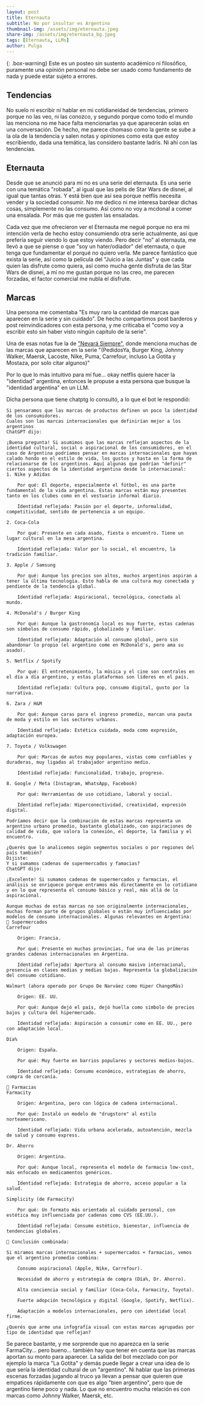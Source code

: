 ```yaml
---
layout: post
title: Eternauta
subtitle: No por insultar es Argentino
thumbnail-img: /assets/img/eternauta.jpeg
share-img: /assets/img/eternauta_bg.jpeg
tags: [Eternauta, LLMs]
author: Pulga
---
```


{: .box-warning}
Este es un posteo sin sustento académico ni filosófico, puramente una opinión personal no debe ser usado como fundamento de nada y puede estar sujeto a errores.

## Tendencias

No suelo ni escribir ni hablar en mi cotidianeidad de tendencias, primero porque no las veo, ni las conozco, y segundo porque como todo el mundo las menciona no me hace falta mencionarlas ya que aparecerán solas en una conversación.
De hecho, me parece chomaso como la gente se sube a la ola de la tendencia y salen notas y opiniones como esta que estoy escribiendo, dada una temática, las considero bastante ladris.
Ni ahí con las tendencias.


## Eternauta

Desde que se anunció para mi no es una serie del eternauta. Es una serie con una temática "robada", al igual que las pelis de Star Wars de disnei, al igual que tantas otras. Y está bien que así sea porque netflis necesita vender y la sociedad consumir.
No me dedico ni me interesa bardear dichas cosas, simplemente no las consumo. Así como no voy a mcdonal a comer una ensalada. Por más que me gusten las ensaladas.

Cada vez que me ofrecieron ver el Eternauta me negué porque no era mi intención verla de hecho estoy consumiendo otra serie actualmente, así que prefería seguir viendo lo que estoy viendo. Pero decir "no" al eternauta, me llevó a que se piense o que "soy un hater/odiador" del eternauta, o que tenga que fundamentar el porqué no quiero verla.
Me parece fantástico que exista la serie, así como la película del "Juicio a las Juntas" y que cada quien las disfrute como quiera, así como mucha gente disfruta de las Star Wars de disnei, a mí no me gustan porque no las creo, me parecen forzadas, el factor comercial me nubla el disfrute.

## Marcas

Una persona me comentaba "Es muy raro la cantidad de marcas que aparecen en la serie y sin cuidado".
De hecho compartimos post barderos y post reinvindicadores con esta persona, y me criticaba el "como voy a escribir esto sin haber visto ningún capitulo de la serie".

Una de esas notas fue la de ["Nevará Siempre"](https://brecha.com.uy/nevara-siempre/), donde menciona muchas de las marcas que aparecen en la serie "(PedidosYa, Burger King, Johnny Walker, Maersk, Lacoste, Nike, Puma, Carrefour, incluso La Gotita y Mostaza, por solo citar algunos)"

Por lo que lo más intuitivo para mí fue... okay netflis quiere hacer la "identidad" argentina, entonces le propuse a esta persona que busque la "identidad argentina" en un LLM.

Dicha persona que tiene chatptg lo consultó, a lo que el bot le respondió:

```
Si pensaramos que las marcas de productos definen un poco la identidad de los consumidores.
Cuales son las marcas internacionales que definirían mejor a los argentinos
ChatGPT dijo:

¡Buena pregunta! Si asumimos que las marcas reflejan aspectos de la identidad cultural, social o aspiracional de los consumidores, en el caso de Argentina podríamos pensar en marcas internacionales que hayan calado hondo en el estilo de vida, los gustos y hasta en la forma de relacionarse de los argentinos. Aquí algunas que podrían "definir" ciertos aspectos de la identidad argentina desde lo internacional:
1. Nike y Adidas

    Por qué: El deporte, especialmente el fútbol, es una parte fundamental de la vida argentina. Estas marcas están muy presentes tanto en los clubes como en el vestuario informal diario.

    Identidad reflejada: Pasión por el deporte, informalidad, competitividad, sentido de pertenencia a un equipo.

2. Coca-Cola

    Por qué: Presente en cada asado, fiesta o encuentro. Tiene un lugar cultural en la mesa argentina.

    Identidad reflejada: Valor por lo social, el encuentro, la tradición familiar.

3. Apple / Samsung

    Por qué: Aunque los precios son altos, muchos argentinos aspiran a tener la última tecnología. Esto habla de una cultura muy conectada y pendiente de la tendencia global.

    Identidad reflejada: Aspiracional, tecnológica, conectada al mundo.

4. McDonald's / Burger King

    Por qué: Aunque la gastronomía local es muy fuerte, estas cadenas son símbolos de consumo rápido, globalizado y familiar.

    Identidad reflejada: Adaptación al consumo global, pero sin abandonar lo propio (el argentino come en McDonald's, pero ama su asado).

5. Netflix / Spotify

    Por qué: El entretenimiento, la música y el cine son centrales en el día a día argentino, y estas plataformas son líderes en el país.

    Identidad reflejada: Cultura pop, consumo digital, gusto por la narrativa.

6. Zara / H&M

    Por qué: Aunque caras para el ingreso promedio, marcan una pauta de moda y estilo en los sectores urbanos.

    Identidad reflejada: Estética cuidada, moda como expresión, adaptación europea.

7. Toyota / Volkswagen

    Por qué: Marcas de autos muy populares, vistas como confiables y duraderas, muy ligadas al trabajador argentino medio.

    Identidad reflejada: Funcionalidad, trabajo, progreso.

8. Google / Meta (Instagram, WhatsApp, Facebook)

    Por qué: Herramientas de uso cotidiano, laboral y social.

    Identidad reflejada: Hiperconectividad, creatividad, expresión digital.

Podríamos decir que la combinación de estas marcas representa un argentino urbano promedio, bastante globalizado, con aspiraciones de calidad de vida, que valora la conexión, el deporte, la familia y el encuentro.

¿Querés que lo analicemos según segmentos sociales o por regiones del país también?
Dijiste:
Y si sumamos cadenas de supermercados y famacias?
ChatGPT dijo:

¡Excelente! Si sumamos cadenas de supermercados y farmacias, el análisis se enriquece porque entramos más directamente en lo cotidiano y en lo que representa el consumo básico y real, más allá de lo aspiracional.

Aunque muchas de estas marcas no son originalmente internacionales, muchas forman parte de grupos globales o están muy influenciadas por modelos de consumo internacionales. Algunas relevantes en Argentina:
🛒 Supermercados
Carrefour

    Origen: Francia.

    Por qué: Presente en muchas provincias, fue una de las primeras grandes cadenas internacionales en Argentina.

    Identidad reflejada: Apertura al consumo masivo internacional, presencia en clases medias y medias bajas. Representa la globalización del consumo cotidiano.

Walmart (ahora operado por Grupo De Narváez como Hiper ChangoMás)

    Origen: EE. UU.

    Por qué: Aunque dejó el país, dejó huella como símbolo de precios bajos y cultura del hipermercado.

    Identidad reflejada: Aspiración a consumir como en EE. UU., pero con adaptación local.

Día%

    Origen: España.

    Por qué: Muy fuerte en barrios populares y sectores medios-bajos.

    Identidad reflejada: Consumo económico, estrategias de ahorro, compra de cercanía.

💊 Farmacias
Farmacity

    Origen: Argentina, pero con lógica de cadena internacional.

    Por qué: Instaló un modelo de "drugstore" al estilo norteamericano.

    Identidad reflejada: Vida urbana acelerada, autoatención, mezcla de salud y consumo express.

Dr. Ahorro

    Origen: Argentina.

    Por qué: Aunque local, representa el modelo de farmacia low-cost, más enfocado en medicamentos genéricos.

    Identidad reflejada: Estrategia de ahorro, acceso popular a la salud.

Simplicity (de Farmacity)

    Por qué: Un formato más orientado al cuidado personal, con estética muy influenciada por cadenas como CVS (EE.UU.).

    Identidad reflejada: Consumo estético, bienestar, influencia de tendencias globales.

📌 Conclusión combinada:

Si miramos marcas internacionales + supermercados + farmacias, vemos que el argentino promedio combina:

    Consumo aspiracional (Apple, Nike, Carrefour).

    Necesidad de ahorro y estrategia de compra (Día%, Dr. Ahorro).

    Alta conciencia social y familiar (Coca-Cola, Farmacity, Toyota).

    Fuerte adopción tecnológica y digital (Google, Spotify, Netflix).

    Adaptación a modelos internacionales, pero con identidad local firme.

¿Querés que arme una infografía visual con estas marcas agrupadas por tipo de identidad que reflejan?

```

Se parece bastante, y me sorprende que no aparezca en la serie FarmaCity... pero bueno... también hay que tener en cuenta que las marcas aportan su monto para aparecer.
La salida del bot mezclado con por ejemplo la marca "La Gotita" y demás puede llegar a crear una idea de lo que sería la identidad cultural de un "argentino".
Ni hablar que las primeras escenas forzadas jugando al truco ya llevan a pensar que quieren que empatices rápidamente con que es algo "bien argentino", pero que de argentino tiene poco y nada.
Lo que no encuentro mucha relación es con marcas como Johnny Walker, Maersk, etc.
